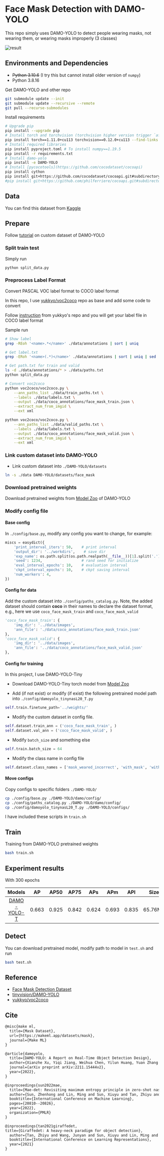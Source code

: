 # Face Mask Detection with DAMO-YOLO

This repo simply uses DAMO-YOLO to detect people wearing masks, not wearing them, or wearing masks improperly (3 classes)

![result](./assets/results.jpg "result")

## Environments and Dependencies

- ~~Python 3.10.6~~ (I try this but cannot install older version of `numpy`)
- Python 3.8.16

Get DAMO-YOLO and other repo

``` bash
git submodule update --init
git submodule update --recursive --remote
git pull --recurse-submodules
```

Install requirements

``` bash
# Upgrade pip
pip install --upgrade pip
# Install torch and torchvision (torchvision higher version trigger `affine() got an unexpected keyword argument 'resample'`)
pip install torch==1.11.0+cu113 torchvision==0.12.0+cu113 --find-links https://download.pytorch.org/whl/torch_stable.html
# Install required libraries
pip install pyproject.toml # To install numpy==1.19.5
pip install -r requirements.txt
# Install damo-yolo
pip install -e DAMO-YOLO
# Install [pycocotools](https://github.com/cocodataset/cocoapi)
pip install cython
pip install git+https://github.com/cocodataset/cocoapi.git#subdirectory=PythonAPI # for Linux
#pip install git+https://github.com/philferriere/cocoapi.git#subdirectory=PythonAPI # for Windows
```


## Data

You can find this dataset from [Kaggle](https://www.kaggle.com/datasets/andrewmvd/face-mask-detection)

## Prepare

Follow [tutorial](https://github.com/tinyvision/DAMO-YOLO/blob/master/assets/CustomDatasetTutorial.md#tutorial-for-finetuning-on-a-custom-dataset) on custom dataset of DAMO-YOLO

### Split train test

Simply run

``` bash
python split_data.py
```

### Preprocess Label Format

Convert PASCAL VOC label format to COCO label format

In this repo, I use [yukkyo/voc2coco](https://github.com/yukkyo/voc2coco) repo as base and add some code to convert

Follow [instruction](https://github.com/yukkyo/voc2coco#how-to-use) from yukkyo's repo and you will get your label file in COCO label format

Sample run

``` bash
# Show label
grep -REoh '<name>.*</name>' ./data/annotations | sort | uniq

# Get label.txt
grep -ERoh '<name>(.*)</name>' ./data/annotations | sort | uniq | sed 's/<name>//g' | sed 's/<\/name>//g' > ./data/labels.txt

# Get path.txt for train and valid
ls -d ./data/annotations/* > ./data/paths.txt
python split_data.py

# Convert voc2coco
python voc2coco/voc2coco.py \
    --ann_paths_list ./data/train_paths.txt \
    --labels ./data/labels.txt \
    --output ./data/coco_annotations/face_mask_train.json \
    --extract_num_from_imgid \
    --ext xml

python voc2coco/voc2coco.py \
    --ann_paths_list ./data/valid_paths.txt \
    --labels ./data/labels.txt \
    --output ./data/coco_annotations/face_mask_valid.json \
    --extract_num_from_imgid \
    --ext xml
```

### Link custom dataset into DAMO-YOLO

- Link custom dataset into `./DAMO-YOLO/datasets`

``` bash
ln -s ./data DAMO-YOLO/datasets/face_mask
```

### Download pretrained weights

Download pretrained weights from [Model Zoo](https://github.com/tinyvision/DAMO-YOLO#model-zoo) of DAMO-YOLO

### Modify config file

#### Base config

In `./config/base.py`, modify any config you want to change, for example:

``` python
miscs = easydict({
    'print_interval_iters': 50,    # print interval
    'output_dir': '../workdirs',    # save dir
    'exp_name': os.path.split(os.path.realpath(__file__))[1].split('.')[0],
    'seed': 1234,                  # rand seed for initialize
    'eval_interval_epochs': 10,    # evaluation interval
    'ckpt_interval_epochs': 10,    # ckpt saving interval
    'num_workers': 4,
})
```

#### Config for data

Add the custom dataset into `./config/paths_catalog.py`. Note, the added dataset should contain **coco** in their names to declare the dataset format, e.g., here we use `coco_face_mask_train` and `coco_face_mask_valid`

``` python
'coco_face_mask_train': {
    'img_dir': '../data/images',
    'ann_file': './data/coco_annotations/face_mask_train.json' 
},
'coco_face_mask_valid': {
    'img_dir': '../data/images',
    'ann_file': '../data/coco_annotations/face_mask_valid.json'
},
```

#### Config for training

In this project, I use DAMO-YOLO-Tiny

- Download DAMO-YOLO-Tiny torch model from [Model Zoo](https://github.com/tinyvision/DAMO-YOLO#model-zoo)

- Add (if not exist) or modify (if exist) the following pretrained model path into `./config/damoyolo_tinynasL20_T.py`

``` python
self.train.finetune_path='../weights/'
```

- Modify the custom dataset in config file. 

``` python
self.dataset.train_ann = ('coco_face_mask_train', )
self.dataset.val_ann = ('coco_face_mask_valid', )
```

- Modify `batch_size` and something else

``` python
self.train.batch_size = 64
```

- Modify the class name in config file

``` python
self.dataset.class_names = ['mask_weared_incorrect', 'with_mask', 'without_mask']
```

#### Move configs

Copy configs to specific folders `./DAMO-YOLO/`

``` bash
cp ./config/base.py ./DAMO-YOLO/damo/config/
cp ./config/paths_catalog.py ./DAMO-YOLO/damo/config/
cp ./config/damoyolo_tinynasL20_T.py ./DAMO-YOLO/configs/
```

I have included these scripts in `train.sh`


## Train

Training from DAMO-YOLO pretrained weights

``` bash
bash train.sh
```

## Experiment results

With 300 epochs

| Models | AP | AP50 | AP75 | APs | APm | APl | Size |
|:---:|:---:|:---:|:---:|:---:|:---:|:---:|:---:|
| [DAMO-YOLO-T](https://drive.google.com/file/d/1rV-jQZlBK_u-2MYXPS2-ocnIu4iEBKt8/view?usp=share_link) | 0.663 | 0.925 | 0.842 | 0.624 | 0.693 | 0.835 | 65.76MB |

## Detect

You can download pretrained model, modify path to model in `test.sh` and run

``` bash
bash test.sh
```

## Reference

- [Face Mask Detection Dataset](https://www.kaggle.com/datasets/andrewmvd/face-mask-detection?resource=download)
- [tinyvision/DAMO-YOLO](https://github.com/tinyvision/DAMO-YOLO)
- [yukkyo/voc2coco](https://github.com/yukkyo/voc2coco)

## Cite

```latex
@misc{make ml,
  title={Mask Dataset},
  url={https://makeml.app/datasets/mask},
  journal={Make ML}
}

@article{damoyolo,
  title={DAMO-YOLO: A Report on Real-Time Object Detection Design},
  author={Xianzhe Xu, Yiqi Jiang, Weihua Chen, Yilun Huang, Yuan Zhang and Xiuyu Sun},
  journal={arXiv preprint arXiv:2211.15444v2},
  year={2022},
}

@inproceedings{sun2022mae,
  title={Mae-det: Revisiting maximum entropy principle in zero-shot nas for efficient object detection},
  author={Sun, Zhenhong and Lin, Ming and Sun, Xiuyu and Tan, Zhiyu and Li, Hao and Jin, Rong},
  booktitle={International Conference on Machine Learning},
  pages={20810--20826},
  year={2022},
  organization={PMLR}
}

@inproceedings{tan2021giraffedet,
title={Giraffedet: A heavy-neck paradigm for object detection},
  author={Tan, Zhiyu and Wang, Junyan and Sun, Xiuyu and Lin, Ming and Li, Hao and others},
  booktitle={International Conference on Learning Representations},
  year={2021}
}
```